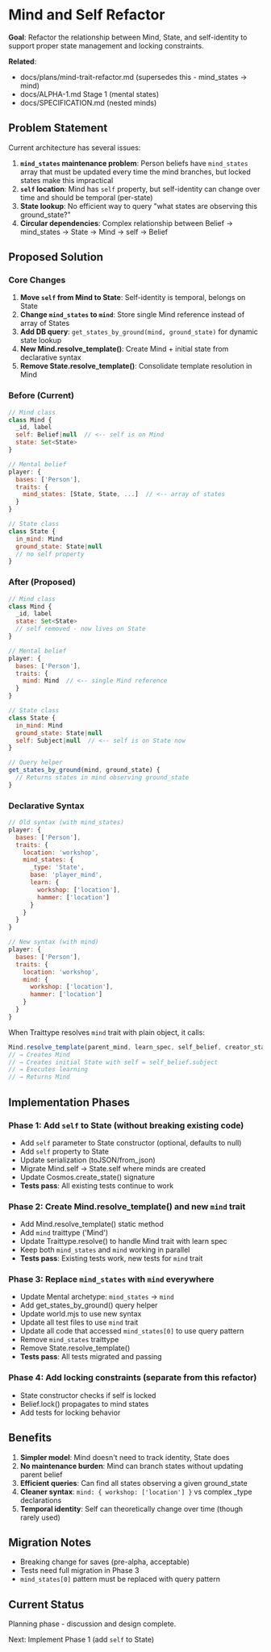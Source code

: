 # Mind and Self Refactor

**Goal**: Refactor the relationship between Mind, State, and self-identity to support proper state management and locking constraints.

**Related**:
- docs/plans/mind-trait-refactor.md (supersedes this - mind_states → mind)
- docs/ALPHA-1.md Stage 1 (mental states)
- docs/SPECIFICATION.md (nested minds)

## Problem Statement

Current architecture has several issues:

1. **`mind_states` maintenance problem**: Person beliefs have `mind_states` array that must be updated every time the mind branches, but locked states make this impractical
2. **`self` location**: Mind has `self` property, but self-identity can change over time and should be temporal (per-state)
3. **State lookup**: No efficient way to query "what states are observing this ground_state?"
4. **Circular dependencies**: Complex relationship between Belief → mind_states → State → Mind → self → Belief

## Proposed Solution

### Core Changes

1. **Move `self` from Mind to State**: Self-identity is temporal, belongs on State
2. **Change `mind_states` to `mind`**: Store single Mind reference instead of array of States
3. **Add DB query**: `get_states_by_ground(mind, ground_state)` for dynamic state lookup
4. **New Mind.resolve_template()**: Create Mind + initial state from declarative syntax
5. **Remove State.resolve_template()**: Consolidate template resolution in Mind

### Before (Current)

```javascript
// Mind class
class Mind {
  _id, label
  self: Belief|null  // <-- self is on Mind
  state: Set<State>
}

// Mental belief
player: {
  bases: ['Person'],
  traits: {
    mind_states: [State, State, ...]  // <-- array of states
  }
}

// State class
class State {
  in_mind: Mind
  ground_state: State|null
  // no self property
}
```

### After (Proposed)

```javascript
// Mind class
class Mind {
  _id, label
  state: Set<State>
  // self removed - now lives on State
}

// Mental belief
player: {
  bases: ['Person'],
  traits: {
    mind: Mind  // <-- single Mind reference
  }
}

// State class
class State {
  in_mind: Mind
  ground_state: State|null
  self: Subject|null  // <-- self is on State now
}

// Query helper
get_states_by_ground(mind, ground_state) {
  // Returns states in mind observing ground_state
}
```

### Declarative Syntax

```javascript
// Old syntax (with mind_states)
player: {
  bases: ['Person'],
  traits: {
    location: 'workshop',
    mind_states: {
      _type: 'State',
      base: 'player_mind',
      learn: {
        workshop: ['location'],
        hammer: ['location']
      }
    }
  }
}

// New syntax (with mind)
player: {
  bases: ['Person'],
  traits: {
    location: 'workshop',
    mind: {
      workshop: ['location'],
      hammer: ['location']
    }
  }
}
```

When Traittype resolves `mind` trait with plain object, it calls:
```javascript
Mind.resolve_template(parent_mind, learn_spec, self_belief, creator_state)
// → Creates Mind
// → Creates initial State with self = self_belief.subject
// → Executes learning
// → Returns Mind
```

## Implementation Phases

### Phase 1: Add `self` to State (without breaking existing code)
- Add `self` parameter to State constructor (optional, defaults to null)
- Add `self` property to State
- Update serialization (toJSON/from_json)
- Migrate Mind.self → State.self where minds are created
- Update Cosmos.create_state() signature
- **Tests pass**: All existing tests continue to work

### Phase 2: Create Mind.resolve_template() and new `mind` trait
- Add Mind.resolve_template() static method
- Add `mind` traittype ('Mind')
- Update Traittype.resolve() to handle Mind trait with learn spec
- Keep both `mind_states` and `mind` working in parallel
- **Tests pass**: Existing tests work, new tests for `mind` trait

### Phase 3: Replace `mind_states` with `mind` everywhere
- Update Mental archetype: `mind_states` → `mind`
- Add get_states_by_ground() query helper
- Update world.mjs to use new syntax
- Update all test files to use `mind` trait
- Update all code that accessed `mind_states[0]` to use query pattern
- Remove `mind_states` traittype
- Remove State.resolve_template()
- **Tests pass**: All tests migrated and passing

### Phase 4: Add locking constraints (separate from this refactor)
- State constructor checks if self is locked
- Belief.lock() propagates to mind states
- Add tests for locking behavior

## Benefits

1. **Simpler model**: Mind doesn't need to track identity, State does
2. **No maintenance burden**: Mind can branch states without updating parent belief
3. **Efficient queries**: Can find all states observing a given ground_state
4. **Cleaner syntax**: `mind: { workshop: ['location'] }` vs complex _type declarations
5. **Temporal identity**: Self can theoretically change over time (though rarely used)

## Migration Notes

- Breaking change for saves (pre-alpha, acceptable)
- Tests need full migration in Phase 3
- `mind_states[0]` pattern must be replaced with query pattern

## Current Status

Planning phase - discussion and design complete.

Next: Implement Phase 1 (add `self` to State)
